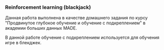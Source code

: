 ### Reinforcement learning (blackjack)

Данная работа выполнена в качестве домашнего задания по курсу "Продвинутое глубокое обучение и обучение с подкреплением" в академии больших данных MADE.

В данной работе обучение с подкреплением используется для обучения игре в блекджек.

